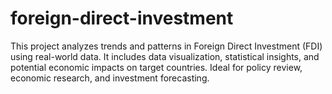 # foreign-direct-investment
This project analyzes trends and patterns in Foreign Direct Investment (FDI) using real-world data. It includes data visualization, statistical insights, and potential economic impacts on target countries. Ideal for policy review, economic research, and investment forecasting.
